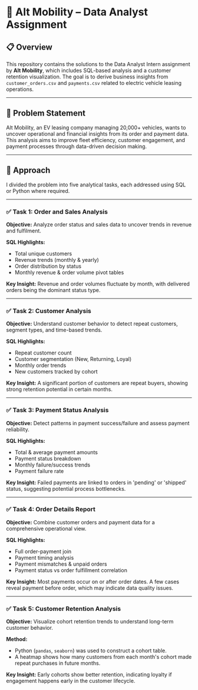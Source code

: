 # 🚗 Alt Mobility – Data Analyst Assignment

## 📋 Overview

This repository contains the solutions to the Data Analyst Intern assignment by **Alt Mobility**, which includes SQL-based analysis and a customer retention visualization. The goal is to derive business insights from `customer_orders.csv` and `payments.csv` related to electric vehicle leasing operations.

---

## 🧩 Problem Statement

Alt Mobility, an EV leasing company managing 20,000+ vehicles, wants to uncover operational and financial insights from its order and payment data. This analysis aims to improve fleet efficiency, customer engagement, and payment processes through data-driven decision making.

---

## 🧠 Approach

I divided the problem into five analytical tasks, each addressed using SQL or Python where required.

---

### ✅ Task 1: Order and Sales Analysis

**Objective:** Analyze order status and sales data to uncover trends in revenue and fulfilment.

**SQL Highlights:**
- Total unique customers
- Revenue trends (monthly & yearly)
- Order distribution by status
- Monthly revenue & order volume pivot tables

**Key Insight:** Revenue and order volumes fluctuate by month, with delivered orders being the dominant status type.

---

### ✅ Task 2: Customer Analysis

**Objective:** Understand customer behavior to detect repeat customers, segment types, and time-based trends.

**SQL Highlights:**
- Repeat customer count
- Customer segmentation (New, Returning, Loyal)
- Monthly order trends
- New customers tracked by cohort

**Key Insight:** A significant portion of customers are repeat buyers, showing strong retention potential in certain months.

---

### ✅ Task 3: Payment Status Analysis

**Objective:** Detect patterns in payment success/failure and assess payment reliability.

**SQL Highlights:**
- Total & average payment amounts
- Payment status breakdown
- Monthly failure/success trends
- Payment failure rate

**Key Insight:** Failed payments are linked to orders in 'pending' or 'shipped' status, suggesting potential process bottlenecks.

---

### ✅ Task 4: Order Details Report

**Objective:** Combine customer orders and payment data for a comprehensive operational view.

**SQL Highlights:**
- Full order-payment join
- Payment timing analysis
- Payment mismatches & unpaid orders
- Payment status vs order fulfillment correlation

**Key Insight:** Most payments occur on or after order dates. A few cases reveal payment before order, which may indicate data quality issues.

---

### ✅ Task 5: Customer Retention Analysis

**Objective:** Visualize cohort retention trends to understand long-term customer behavior.

**Method:**
- Python (`pandas`, `seaborn`) was used to construct a cohort table.
- A heatmap shows how many customers from each month's cohort made repeat purchases in future months.

**Key Insight:** Early cohorts show better retention, indicating loyalty if engagement happens early in the customer lifecycle.
